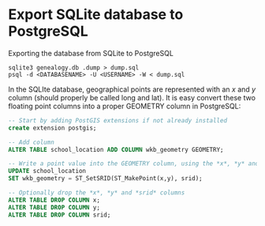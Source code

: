 # Export SQLite database to PostgreSQL

Exporting the database from SQLite to PostgreSQL

```
sqlite3 genealogy.db .dump > dump.sql
psql -d <DATABASENAME> -U <USERNAME> -W < dump.sql
```

In the SQLIte database, geographical points are represented with an *x* and *y* column (should properly be called long and lat).
It is easy convert these two floating point columns into a proper GEOMETRY column in PostgreSQL:
 
```sql
-- Start by adding PostGIS extensions if not already installed
create extension postgis;

-- Add column
ALTER TABLE school_location ADD COLUMN wkb_geometry GEOMETRY;

-- Write a point value into the GEOMETRY column, using the *x*, *y* and *srid* columns
UPDATE school_location
SET wkb_geometry = ST_SetSRID(ST_MakePoint(x,y), srid); 

-- Optionally drop the *x*, *y* and *srid* columns
ALTER TABLE DROP COLUMN x;
ALTER TABLE DROP COLUMN y;
ALTER TABLE DROP COLUMN srid;
``` 

